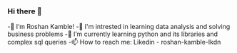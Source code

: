  ### Hi there 👋
-👋 I’m Roshan Kamble! 
-👀 I'm intrested in learning data analysis and solving business problems
-🌱 I’m currently learning python and its libraries and complex sql queries
-📫 How to reach me: Likedin - roshan-kamble-Ikdn


